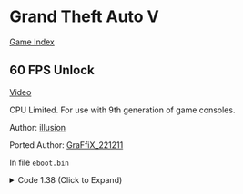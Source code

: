 # Grand Theft Auto V

[Game Index](README.md#games)

## 60 FPS Unlock

[Video](https://youtu.be/lLjj_0VBf7w)

CPU Limited. For use with 9th generation of game consoles.

Author: [illusion](https://github.com/illusion0001)

Ported Author: [GraFfiX_221211](https://twitter.com/GraFfiX_221211)

In file `eboot.bin`


<details>
<summary>Code 1.38 (Click to Expand)</summary>

```
BF 02 00 00 00 31 F6 E8 C7 2C E0 00

BF 01 00 00 00 31 F6 E8 C7 2C E0 00
```

</details>

<!--

Commenting this out when to re-test this when FCAT gets implemented.

<details>
<summary>Code 1.00 (Click to Expand)</summary>

```
BF 02 00 00 00 31 F6 E8 87 67 CB 00

BF 01 00 00 00 31 F6 E8 87 67 CB 00

##### do not apply code below
# this will introduce screen tear when param above is loaded with 0
# 2 will become 20hz
# 1 becomes 30hz
# 0 is unlocked
# code will skip sceVideoOutSetFlipRate
# 0F 44 F7 8B 3D B8 6D A4 01 E9 93 52 A6 00
# 0F 45 F7 8B 3D B8 6D A4 01 E9 93 52 A6 00
#####
```

</details>

<details>
<summary>Code 1.33 (Click to Expand)</summary>

```
BF 02 00 00 00 31 F6 E8 E7 69 DE 00

BF 01 00 00 00 31 F6 E8 E7 69 DE 00

##### do not apply code below
# this will introduce screen tear when param above is loaded with 0
# 2 will become 20hz
# 1 becomes 30hz
# 0 is unlocked
# code will skip sceVideoOutSetFlipRate
# 0F 44 F7 8B 3D A8 95 11 02 E9 53 5A C8 00
# 0F 45 F7 8B 3D A8 95 11 02 E9 53 5A C8 00
#####
```

</details>

-->
